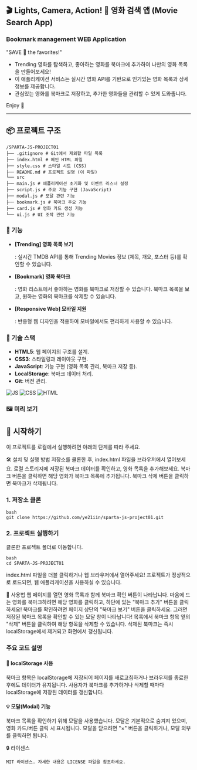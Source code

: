 <h2> 🎬 Lights, Camera, Action! 🍿 영화 검색 앱 (Movie Search App)</h2>

<h3>Bookmark management WEB Application</h3>

<p>"SAVE 💛 the favorites!"</p>

- Trending 영화를 탐색하고, 좋아하는 영화를 북마크에 추가하여 나만의 영화 목록을 만들어보세요!
- 이 애플리케이션 서비스는 실시간 영화 API를 기반으로 인기있는 영화 목록과 상세 정보를 제공합니다.
- 관심있는 영화를 북마크로 저장하고, 추가한 영화들을 관리할 수 있게 도와줍니다.

<p>Enjoy 💛</p>

---

## 📦 프로젝트 구조

```
/SPARTA-JS-PROJECT01
├── .gitignore # Git에서 제외할 파일 목록
├── index.html # 메인 HTML 파일
├── style.css # 스타일 시트 (CSS)
├── README.md # 프로젝트 설명 (이 파일)
└── src
├── main.js # 애플리케이션 초기화 및 이벤트 리스너 설정
├── script.js # 주요 기능 구현 (JavaScript)
├── modal.js # 모달 관련 기능
├── bookmark.js # 북마크 주요 기능
├── card.js # 영화 카드 생성 기능
└── ui.js # UI 조작 관련 기능
```

### 📝 기능

- **[Trending] 영화 목록 보기**
<ul>: 실시간 TMDB API를 통해 Trending Movies 정보 (제목, 개요, 포스터 등)를 확인할 수 있습니다.</ul>

- **[Bookmark] 영화 북마크**
<ul>: 영화 리스트에서 좋아하는 영화를 북마크로 저장할 수 있습니다. 북마크 목록을 보고, 원하는 영화의 북마크를 삭제할 수 있습니다.</ul>

- **[Responsive Web] 모바일 지원**
<ul>: 반응형 웹 디자인을 적용하여 모바일에서도 편리하게 사용할 수 있습니다.</ul>

### 📑 기술 스택

- **HTML5**: <i class="fas fa-code"></i> 웹 페이지의 구조를 설계.
- **CSS3**: <i class="fas fa-paint-brush"></i> 스타일링과 레이아웃 구현.
- **JavaScript**: 기능 구현 (영화 목록 관리, 북마크 저장 등).
- **LocalStorage**: <i class="fas fa-database"></i> 북마크 데이터 처리.
- **Git**: <i class="fab fa-github"></i> 버전 관리.

![JS](https://img.shields.io/badge/JavaScript-F7DF1E?style=for-the-badge&logo=JavaScript&logoColor=white) ![CSS](https://img.shields.io/badge/CSS-239120?&style=for-the-badge&logo=css3&logoColor=white) ![HTML](https://img.shields.io/badge/HTML-239120?style=for-the-badge&logo=html5&logoColor=white)

### 🖼️ 미리 보기

## 🚀 시작하기

이 프로젝트를 로컬에서 실행하려면 아래의 단계를 따라 주세요.

🛠️ 설치 및 실행 방법
저장소를 클론한 후, index.html 파일을 브라우저에서 열어보세요.
로컬 스토리지에 저장된 북마크 데이터를 확인하고, 영화 목록을 추가해보세요.
북마크 버튼을 클릭하면 해당 영화가 북마크 목록에 추가됩니다.
북마크 삭제 버튼을 클릭하면 북마크가 삭제됩니다.

### 1. 저장소 클론

```
bash
git clone https://github.com/ye21iin/sparta-js-project01.git
```

### 2. 프로젝트 실행하기

클론한 프로젝트 폴더로 이동합니다.

```
bash
cd SPARTA-JS-PROJECT01
```

index.html 파일을 더블 클릭하거나 웹 브라우저에서 열어주세요! 프로젝트가 정상적으로 로드되면, 웹 애플리케이션을 사용하실 수 있습니다.

📌 사용법
웹 페이지를 열면 영화 목록과 함께 북마크 확인 버튼이 나타납니다.
마음에 드는 영화를 북마크하려면 해당 영화를 클릭하고, 하단에 있는 "북마크 추가" 버튼을 클릭하세요!
북마크를 확인하려면 페이지 상단의 "북마크 보기" 버튼을 클릭하세요. 그러면 저장된 북마크 목록을 확인할 수 있는 모달 창이 나타납니다!
목록에서 북마크 항목 옆의 "삭제" 버튼을 클릭하여 해당 항목을 삭제할 수 있습니다.
삭제된 북마크는 즉시 localStorage에서 제거되고 화면에서 갱신됩니다.

### 주요 코드 설명

#### 💾 localStorage 사용

북마크 항목은 localStorage에 저장되어 페이지를 새로고침하거나 브라우저를 종료한 후에도 데이터가 유지됩니다. 사용자가 북마크를 추가하거나 삭제할 때마다 localStorage에 저장된 데이터를 갱신합니다.

#### 💡 모달(Modal) 기능

북마크 목록을 확인하기 위해 모달을 사용했습니다. 모달은 기본적으로 숨겨져 있으며, 영화 카드/버튼 클릭 시 표시됩니다. 모달을 닫으려면 "×" 버튼을 클릭하거나, 모달 외부를 클릭하면 됩니다.

🔒 라이센스

```
MIT 라이센스. 자세한 내용은 LICENSE 파일을 참조하세요.
```
